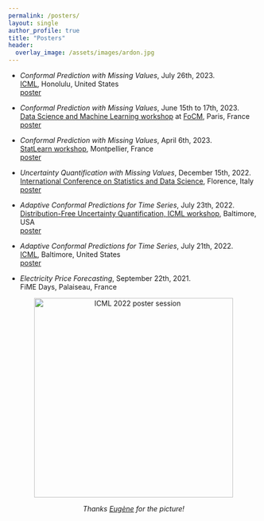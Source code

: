 ```yaml
---
permalink: /posters/
layout: single
author_profile: true
title: "Posters"
header:
  overlay_image: /assets/images/ardon.jpg
---
```


- *Conformal Prediction with Missing Values*, July 26th, 2023.  
[ICML](https://icml.cc/Conferences/2023), Honolulu, United States  
[poster](http://mzaffran.github.io/assets/files/Posters/cp_na_icml_poster.pdf)

- *Conformal Prediction with Missing Values*, June 15th to 17th, 2023.  
[Data Science and Machine Learning workshop](https://focm2023.org/workshops/workshop-2/item/125-workshop-2-4) at [FoCM](https://focm2023.org/), Paris, France  
[poster](http://mzaffran.github.io/assets/files/Posters/cp_na_statlearn_poster.pdf)

- *Conformal Prediction with Missing Values*, April 6th, 2023.  
[StatLearn workshop](https://statlearn.sciencesconf.org/), Montpellier, France  
[poster](http://mzaffran.github.io/assets/files/Posters/cp_na_statlearn_poster.pdf)

- *Uncertainty Quantification with Missing Values*, December 15th, 2022.  
[International Conference on Statistics and Data Science](https://sites.google.com/view/icsds2022), Florence, Italy  
[poster](http://mzaffran.github.io/assets/files/Posters/uq_na_icsds_poster.pdf)

- *Adaptive Conformal Predictions for Time Series*, July 23th, 2022.  
[Distribution-Free Uncertainty Quantification, ICML workshop](https://sites.google.com/berkeley.edu/dfuq-22/home), Baltimore, USA  
[poster](http://mzaffran.github.io/assets/files/Posters/acp_ts_dfuq_poster.pdf)

- *Adaptive Conformal Predictions for Time Series*, July 21th, 2022.  
[ICML](https://icml.cc/Conferences/2022), Baltimore, United States  
[poster](http://mzaffran.github.io/assets/files/Posters/acp_ts_icml_poster.pdf)

- *Electricity Price Forecasting*, September 22th, 2021.  
FiME Days, Palaiseau, France  

<p align="center">
    <img src="http://mzaffran.github.io/assets/images/poster.jpg" alt="ICML 2022 poster session" width="400"/>  
</p>   
<p align="center">     
    <em>Thanks <a href="https://eugenendiaye.github.io/">Eugène</a> for the picture!</em>
</p>
